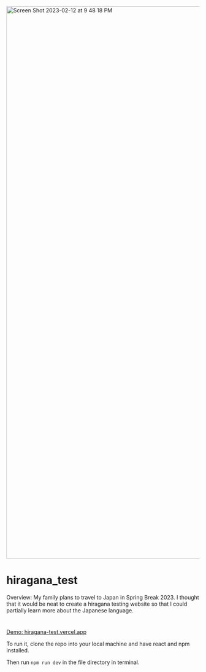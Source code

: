 <img width="1439" alt="Screen Shot 2023-02-12 at 9 48 18 PM" src="https://user-images.githubusercontent.com/92815388/218359519-14e56a6f-5f2d-4293-9c3f-0a24ef89ea66.png">

# hiragana_test
Overview:
My family plans to travel to Japan in Spring Break 2023. I thought that it would be neat to create a hiragana testing website so that I could partially learn more about the Japanese language.
#
[Demo: hiragana-test.vercel.app](https://hiragana-test.vercel.app)

To run it, clone the repo into your local machine and have react and npm installed. 

Then run `npm run dev` in the file directory in terminal.

